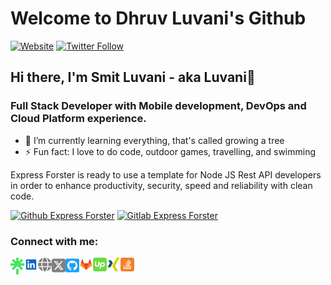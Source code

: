 # Welcome to Dhruv Luvani's Github

[![Website](https://img.shields.io/website?label=Smit%20Luvani&style=for-the-badge&logo=githubpages&url=https://smit-luvani.github.io/profile)][website]
[![Twitter Follow](https://img.shields.io/twitter/follow/luvani31?color=1DA1F2&logo=x&style=for-the-badge&url=https://twitter.com/luvani31)][twitter]

## Hi there, I'm Smit Luvani - aka Luvani👋 
### Full Stack Developer with Mobile development, DevOps and Cloud Platform experience.

- 🌱 I’m currently learning everything, that's called growing a tree
- ⚡ Fun fact: I love to do code, outdoor games, travelling, and swimming

Express Forster is ready to use a template for Node JS Rest API developers in order to enhance productivity, security, speed and reliability with clean code.

[![Github Express Forster](https://img.shields.io/badge/Github-Express%20Forster-blueviolet)][github-express-forster]
[![Gitlab Express Forster](https://img.shields.io/badge/Gitlab-Express%20Forster-blueviolet)][gitlab-express-forster]

### Connect with me:

[<img align="left" alt="Smit Luvani | FlowCV" width="22px" src="https://raw.githubusercontent.com/smit-luvani/smit-luvani/master/assets/svg/linktree.svg" />][flowCV]
[<img align="left" alt="Smit Luvani | LinkedIn" width="22px" src="https://raw.githubusercontent.com/smit-luvani/smit-luvani/master/assets/svg/linkedin.svg" />][linkedin]
[<img align="left" alt="Smit Luvani | Portfolio" width="22px" src="https://raw.githubusercontent.com/smit-luvani/smit-luvani/master/assets/svg/world.svg" />][website]
[<img align="left" alt="Smit Luvani | Twitter" width="22px" src="https://raw.githubusercontent.com/smit-luvani/smit-luvani/master/assets/svg/x-twitter.svg" />][twitter]
[<img align="left" alt="Smit Luvani | GitHub" width="22px" src="https://raw.githubusercontent.com/smit-luvani/smit-luvani/master/assets/svg/github.svg" />][GitHub]
[<img align="left" alt="Smit Luvani | Gitlab" width="22px" src="https://raw.githubusercontent.com/smit-luvani/smit-luvani/master/assets/svg/gitlab.svg" />][Gitlab]
[<img align="left" alt="Smit Luvani | UpWork" width="22px" src="https://raw.githubusercontent.com/smit-luvani/smit-luvani/master/assets/svg/upwork.svg" />][upwork]
[<img align="left" alt="Smit Luvani | Xing" width="22px" src="https://raw.githubusercontent.com/smit-luvani/smit-luvani/master/assets/svg/xing.svg" />][xing]
[<img align="left" alt="Smit Luvani | StackOverflow" width="22px" src="https://raw.githubusercontent.com/smit-luvani/smit-luvani/master/assets/svg/stackoverflow.svg" />][stackoverflow]


[website]: https://smit-luvani.github.io/profile
[twitter]: https://twitter.com/luvani31
[youtube]: https://www.youtube.com/c/smitluvani
[instagram]: https://instagram.com/luvani_31
[linkedin]: https://linkedin.com/in/smit-luvani
[flowCV]: https://flowcv.me/smit-luvani
[upwork]: https://www.upwork.com/o/profiles/users/~0181bcf5d5c69f77c4/?s=1110580755107926016
[stackoverflow]: https://stackoverflow.com/users/10753768/smit-luvani
[xing]: https://www.xing.com/profile/Smit_Luvani
[Gitlab]: https://gitlab.com/smit-luvani
[GitHub]: https://github.com/smit-luvani
[github-express-forster]: https://github.com/smit-luvani/express-forster
[gitlab-express-forster]: https://gitlab.com/smit-luvani/express-forster
